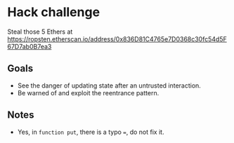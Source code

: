 # Hack challenge

Steal those 5 Ethers at https://ropsten.etherscan.io/address/0x836D81C4765e7D0368c30fc54d5F67D7ab0B7ea3

## Goals

* See the danger of updating state after an untrusted interaction.
* Be warned of and exploit the reentrance pattern.

## Notes

* Yes, in `function put`, there is a typo `=`, do not fix it.
